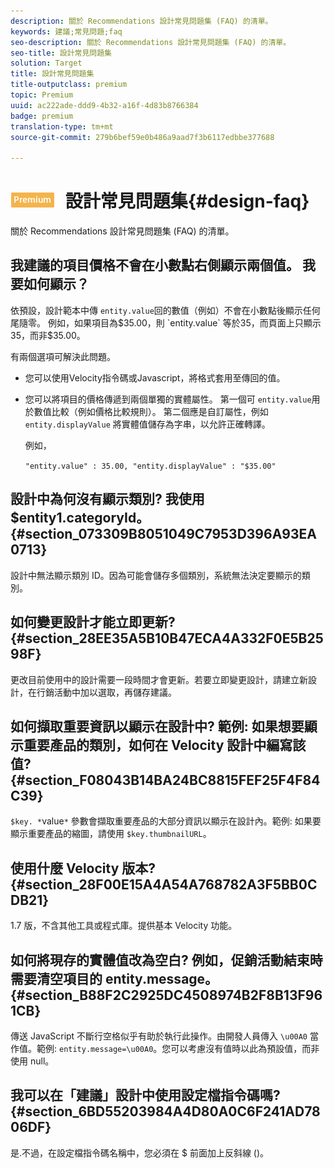 ```yaml
---
description: 關於 Recommendations 設計常見問題集 (FAQ) 的清單。
keywords: 建議;常見問題;faq
seo-description: 關於 Recommendations 設計常見問題集 (FAQ) 的清單。
seo-title: 設計常見問題集
solution: Target
title: 設計常見問題集
title-outputclass: premium
topic: Premium
uuid: ac222ade-ddd9-4b32-a16f-4d83b8766384
badge: premium
translation-type: tm+mt
source-git-commit: 279b6bef59e0b486a9aad7f3b6117edbbe377688

---
```



# ![PREMIUM](/help/assets/premium.png) 設計常見問題集{#design-faq}

關於 Recommendations 設計常見問題集 (FAQ) 的清單。

## 我建議的項目價格不會在小數點右側顯示兩個值。 我要如何顯示？

依預設，設計範本中傳 `entity.value`回的數值（例如）不會在小數點後顯示任何尾隨零。 例如，如果項目為$35.00，則 `entity.value` 等於35，而頁面上只顯示35，而非$35.00。

有兩個選項可解決此問題。

* 您可以使用Velocity指令碼或Javascript，將格式套用至傳回的值。

* 您可以將項目的價格傳遞到兩個單獨的實體屬性。 第一個可 `entity.value`用於數值比較（例如價格比較規則）。 第二個應是自訂屬性，例如 `entity.displayValue` 將實體值儲存為字串，以允許正確轉譯。

   例如，

   `"entity.value" : 35.00, "entity.displayValue" : "$35.00"`

## 設計中為何沒有顯示類別? 我使用 $entity1.categoryId。{#section_073309B8051049C7953D396A93EA0713}

設計中無法顯示類別 ID。因為可能會儲存多個類別，系統無法決定要顯示的類別。

## 如何變更設計才能立即更新?   {#section_28EE35A5B10B47ECA4A332F0E5B2598F}

更改目前使用中的設計需要一段時間才會更新。若要立即變更設計，請建立新設計，在行銷活動中加以選取，再儲存建議。

## 如何擷取重要資訊以顯示在設計中? 範例: 如果想要顯示重要產品的類別，如何在 Velocity 設計中編寫該值? {#section_F08043B14BA24BC8815FEF25F4F84C39}

`$key. *`value`*` 參數會擷取重要產品的大部分資訊以顯示在設計內。範例: 如果要顯示重要產品的縮圖，請使用 `$key.thumbnailURL`。

## 使用什麼 Velocity 版本? {#section_28F00E15A4A54A768782A3F5BB0CDB21}

1.7 版，不含其他工具或程式庫。提供基本 Velocity 功能。

## 如何將現存的實體值改為空白? 例如，促銷活動結束時需要清空項目的 entity.message。{#section_B88F2C2925DC4508974B2F8B13F961CB}

傳送 JavaScript 不斷行空格似乎有助於執行此操作。由開發人員傳入 `\u00A0` 當作值。範例: `entity.message=\u00A0`。您可以考慮沒有值時以此為預設值，而非使用 null。

## 我可以在「建議」設計中使用設定檔指令碼嗎? {#section_6BD55203984A4D80A0C6F241AD7806DF}

是.不過，在設定檔指令碼名稱中，您必須在 $ 前面加上反斜線 (\)。
